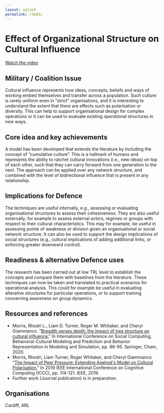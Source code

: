 ```yaml
---
layout: splash
permalink: /3b03/
---
```


# Effect of Organizational Structure on Cultural Influence

[Watch the video](https://ibm.box.com/v/Showcase-3b03-video)

## Military / Coalition Issue
Cultural influence represents how ideas, concepts, beliefs and ways of working embed themselves and transfer across a population. Such culture is rarely uniform even in “strict” organisations, and it is interesting to understand the extent that there are effects such as polarisation or diversity.  This can help to support organisational design for complex operations or it can be used to evaluate existing operational structures in new ways. 

## Core idea and key achievements
A model has been developed that extends the literature by including the concept of “cumulative culture”. This is a hallmark of humans and represents the ability to ratchet cultural innovations (i.e., new ideas) on top of each other, such that they can carry forward from one generation to the next. The approach can be applied over any network structure, and combined with the level of bidirectional influence that is present in any relationship. 

## Implications for Defence
The techniques are useful internally, e.g., assessing or evaluating organisational structures to assess their cohesiveness. They are also useful externally, for example to assess external actors, regimes or groups with respect to their cultural characteristics. This may for example, be useful in assessing points of weakness or division given an organisational or social network structure. It can also be used to support the design implications of social structures (e.g., cultural implications of adding additional links, or enforcing greater downward control). 

## Readiness & alternative Defence uses
The research has been carried out at low TRL level to establish the concepts and compare them with baselines from the literature. These techniques can now be taken and translated to practical scenarios for operational analysis. This could for example be useful in evaluating alterative structures for particular operations, or to support training concerning awareness on group dynamics. 

<!-- ![image info](/dais/achievements/images/1a02_figure1.jpg) -->

## Resources and references 
* Morris, Rhodri L., Liam D. Turner, Roger M. Whitaker, and Cheryl Giammanco. "[Breadth verses depth: the impact of tree structure on cultural influence.](/doc-5912/)" In International Conference on Social Computing, Behavioral-Cultural Modeling and Prediction and Behavior Representation in Modeling and Simulation, pp. 86-95. Springer, Cham, 2020.
* Morris, Rhodri, Liam Turner, Roger Whitaker, and Cheryl Giammanco. "[The Impact of Peer Pressure: Extending Axelrod's Model on Cultural Polarisation.](/doc-4121/)" In 2019 IEEE International Conference on Cognitive Computing (ICCC), pp. 114-121. IEEE, 2019.
* Further work (Journal publication) is in preparation. 


## Organisations
Cardiff, ARL 


